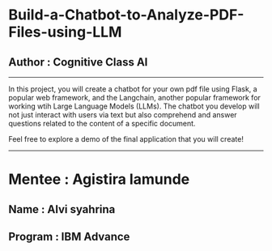 # Build-a-Chatbot-to-Analyze-PDF-Files-using-LLM
## Author : Cognitive Class AI
--------------------------------
In this project, you will create a chatbot for your own pdf file using Flask, a popular web framework, and the Langchain, another popular framework for working wtih Large Language Models (LLMs). The chatbot you develop will not just interact with users via text but also comprehend and answer questions related to the content of a specific document.

Feel free to explore a demo of the final application that you will create!

-------------------------------
# Mentee : Agistira lamunde
## Name : Alvi syahrina
## Program : IBM Advance
